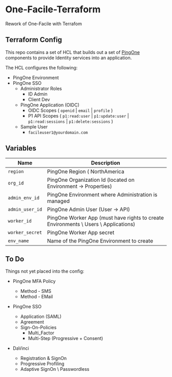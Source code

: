 # One-Facile-Terraform

Rework of One-Facile with Terrafom

## Terraform Config

This repo contains a set of HCL that builds out a set of [PingOne](https://www.pingidentity.com/en/try-ping.html) components to provide Identity services into an application.

The HCL configures the following:

* PingOne Environment
* PingOne SSO
  * Administrator Roles
    * ID Admin
    * Client Dev
  * PingOne Application (OIDC)
    * OIDC Scopes ( `openid` | `email` | `profile` )
    * P1 API Scopes ( `p1:read:user` | `p1:update:user` | `p1:read:sessions` | `p1:delete:sessions` )
  * Sample User
    * `facileuser1@yourdomain.com`

## Variables

| Name | Description |
| --- | --- |
| `region` | PingOne Region ( NorthAmerica | Europe | Asia ) |
| `org_id` | PingOne Organization Id (located on Environment -> Properties)
| `admin_env_id` | PingOne Environment where Administration is managed |
| `admin_user_id` | PingOne Admin User (User -> API) |
| `worker_id` | PingOne Worker App (must have rights to create Environments \ Users \ Applications)
| `worker_secret` | PingOne Worker App secret |
| `env_name` | Name of the PingOne Environment to create |

## To Do

Things not yet placed into the config:

* PingOne MFA Policy
  * Method - SMS
  * Method - EMail

* PingOne SSO
  * Application (SAML)
  * Agreement
  * Sign-On-Policies
    * Multi_Factor
    * Multi-Step (Progressive + Consent)

* DaVinci
  * Registration & SignOn
  * Progressive Profiling
  * Adaptive SignOn \ Passwordless
